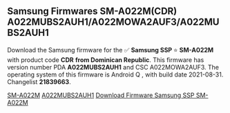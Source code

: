 <h2>Samsung Firmwares SM-A022M(CDR) A022MUBS2AUH1/A022MOWA2AUF3/A022MUBS2AUH1</h2>
Download the Samsung firmware for the ✅ <strong>Samsung SSP </strong> ⭐ <strong>SM-A022M</strong> with product code <strong>CDR</strong> <strong> from Dominican Republic</strong>. This firmware has version number PDA <strong>A022MUBS2AUH1</strong> and CSC A022MOWA2AUF3. The operating system of this firmware is Android Q , with build date 2021-08-31. Changelist <strong>21839663</strong>.


[SM-A022M](https://samfirm.shop/samsung/model/SM-A022M)
[A022MUBS2AUH1](https://samfirm.shop/samsung/pda/A022MUBS2AUH1)
[Download Firmware Samsung SSP SM-A022M](https://samfirm.shop/samsung/firmware/452140)
